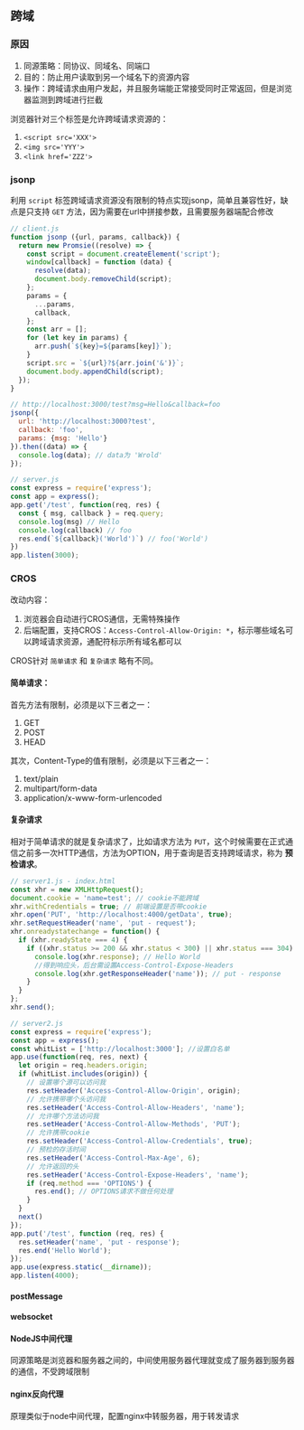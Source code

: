 ## 跨域

### 原因

1. 同源策略：同协议、同域名、同端口
2. 目的：防止用户读取到另一个域名下的资源内容
3. 操作：跨域请求由用户发起，并且服务端能正常接受同时正常返回，但是浏览器监测到跨域进行拦截

浏览器针对三个标签是允许跨域请求资源的：

1. `<script src='XXX'>`
2. `<img src='YYY'>`
3. `<link href='ZZZ'>`

### jsonp

利用 `script` 标签跨域请求资源没有限制的特点实现jsonp，简单且兼容性好，缺点是只支持 `GET` 方法，因为需要在url中拼接参数，且需要服务器端配合修改

```javascript
// client.js
function jsonp ({url, params, callback}) {
  return new Promsie((resolve) => {
    const script = document.createElement('script');
    window[callback] = function (data) {
      resolve(data);
      document.body.removeChild(script);
    };
    params = {
      ...params,
      callback,
    };
    const arr = [];
    for (let key in params) {
      arr.push(`${key}=${params[key]}`);
    }
    script.src = `${url}?${arr.join('&')}`;
    document.body.appendChild(script);
  });
}

// http://localhost:3000/test?msg=Hello&callback=foo
jsonp({
  url: 'http://localhost:3000?test',
  callback: 'foo',
  params: {msg: 'Hello'}
}).then((data) => {
  console.log(data); // data为 'Wrold'
});

// server.js
const express = require('express');
const app = express();
app.get('/test', function(req, res) {
  const { msg, callback } = req.query;
  console.log(msg) // Hello
  console.log(callback) // foo
  res.end(`${callback}('World')`) // foo('World')
})
app.listen(3000);
```

### CROS

改动内容：

1. 浏览器会自动进行CROS通信，无需特殊操作
2. 后端配置，支持CROS：`Access-Control-Allow-Origin: *`，标示哪些域名可以跨域请求资源，通配符标示所有域名都可以

CROS针对 `简单请求` 和 `复杂请求` 略有不同。

#### 简单请求：

首先方法有限制，必须是以下三者之一：

1. GET
2. POST
3. HEAD

其次，Content-Type的值有限制，必须是以下三者之一：

1. text/plain
2. multipart/form-data
3. application/x-www-form-urlencoded

#### 复杂请求

相对于简单请求的就是复杂请求了，比如请求方法为 `PUT`，这个时候需要在正式通信之前多一次HTTP通信，方法为OPTION，用于查询是否支持跨域请求，称为 **预检请求**。

```javascript
// server1.js - index.html
const xhr = new XMLHttpRequest();
document.cookie = 'name=test'; // cookie不能跨域
xhr.withCredentials = true; // 前端设置是否带cookie
xhr.open('PUT', 'http://localhost:4000/getData', true);
xhr.setRequestHeader('name', 'put - request');
xhr.onreadystatechange = function() {
  if (xhr.readyState === 4) {
    if ((xhr.status >= 200 && xhr.status < 300) || xhr.status === 304) {
      console.log(xhr.response); // Hello World
      //得到响应头，后台需设置Access-Control-Expose-Headers
      console.log(xhr.getResponseHeader('name')); // put - response
    }
  }
};
xhr.send();

// server2.js
const express = require('express');
const app = express();
const whitList = ['http://localhost:3000']; //设置白名单
app.use(function(req, res, next) {
  let origin = req.headers.origin;
  if (whitList.includes(origin)) {
    // 设置哪个源可以访问我
    res.setHeader('Access-Control-Allow-Origin', origin);
    // 允许携带哪个头访问我
    res.setHeader('Access-Control-Allow-Headers', 'name');
    // 允许哪个方法访问我
    res.setHeader('Access-Control-Allow-Methods', 'PUT');
    // 允许携带cookie
    res.setHeader('Access-Control-Allow-Credentials', true);
    // 预检的存活时间
    res.setHeader('Access-Control-Max-Age', 6);
    // 允许返回的头
    res.setHeader('Access-Control-Expose-Headers', 'name');
    if (req.method === 'OPTIONS') {
      res.end(); // OPTIONS请求不做任何处理
    }
  }
  next()
});
app.put('/test', function (req, res) {
  res.setHeader('name', 'put - response');
  res.end('Hello World');
});
app.use(express.static(__dirname));
app.listen(4000);
```

#### postMessage

#### websocket

#### NodeJS中间代理

同源策略是浏览器和服务器之间的，中间使用服务器代理就变成了服务器到服务器的通信，不受跨域限制

#### nginx反向代理

原理类似于node中间代理，配置nginx中转服务器，用于转发请求
